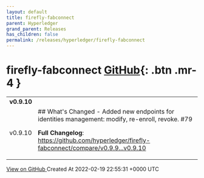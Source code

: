 ```yaml
---
layout: default
title: firefly-fabconnect
parent: Hyperledger
grand_parent: Releases
has_children: false
permalink: /releases/hyperledger/firefly-fabconnect
---
```


# firefly-fabconnect <span class="fs-3 right-align">[GitHub](https://github.com/hyperledger/firefly-fabconnect){: .btn .mr-4 }</span>


<div>
    <table>
        <tr>
            <td colspan="2">
                <b>
                    v0.9.10
                </b>
            </td>
        </tr>
        <tr>
            <td>
                <span class="chip">
                    v0.9.10
                </span>
            </td>
            <td>
                ## What's Changed
- Added new endpoints for identities management: modify, re-enroll, revoke. #79 

**Full Changelog**: https://github.com/hyperledger/firefly-fabconnect/compare/v0.9.9...v0.9.10
            </td>
        </tr>
    </table>
    <a href="https://github.com/hyperledger/firefly-fabconnect/releases/tag/v0.9.10" class=".btn">
        View on GitHub
    </a>
    <span class="right-align">
        Created At 2022-02-19 22:55:31 +0000 UTC
    </span>
</div>

